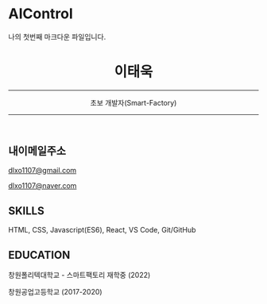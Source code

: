 # AIControl

나의 첫번째 마크다운 파일입니다.

<header id="header">
<!-- 이력서 헤더 : 이름과 타이틀 작성 -->
  <h1>이태욱</h1>
  <hr>
     초보 개발자(Smart-Factory)
 <hr>
</header>
<main>
  <article id="mainLeft">
    <section>
      <h2>내이메일주소</h2>
      <!-- 소셜 미디어를 비롯한 연락처 정보 -->
      <p>
        <i class="fa fa-envelope" aria-hidden="true"></i>
        <a href="mailto:dlxo1107@gmail.com">dlxo1107@gmail.com</a>
      </p>
      <p>
        <i class="fa fa-facebook" aria-hidden="true"></i>
        <a href="dlxo1107@naveer.com">dlxo1107@naver.com</a>
      </p>
     
<section>
  <h2>SKILLS</h2>
  <!-- 자신이 잘할 수 있는 분야 -->
  <p>HTML, CSS, Javascript(ES6), React, VS Code, Git/GitHub </p>
</section>
<section>
  <h2>EDUCATION</h2>
  <!-- 학력 -->
  <p>창원폴리텍대학교 - 스마트팩토리 재학중 (2022)</p>
  <p>창원공업고등학교 (2017-2020)</p>  
</section>
